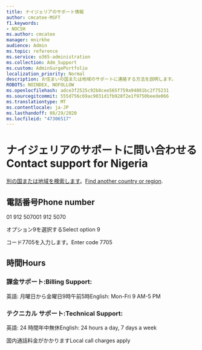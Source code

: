 ```yaml
---
title: ナイジェリアのサポート情報
author: cmcatee-MSFT
f1.keywords:
- NOCSH
ms.author: cmcatee
manager: mnirkhe
audience: Admin
ms.topic: reference
ms.service: o365-administration
ms.collection: Adm_Support
ms.custom: AdminSurgePortfolio
localization_priority: Normal
description: お住まいの国または地域のサポートに連絡する方法を説明します。
ROBOTS: NOINDEX, NOFOLLOW
ms.openlocfilehash: adce3f2525c92b8cee565f759a94081bc2f75231
ms.sourcegitcommit: 555d756c69ac9031d1fb928f2e1f9750beede066
ms.translationtype: MT
ms.contentlocale: ja-JP
ms.lasthandoff: 08/29/2020
ms.locfileid: "47306517"
---
```

# <a name="contact-support-for-nigeria"></a><span data-ttu-id="31fac-103">ナイジェリアのサポートに問い合わせる</span><span class="sxs-lookup"><span data-stu-id="31fac-103">Contact support for Nigeria</span></span>

<span data-ttu-id="31fac-104">[別の国または地域を検索します](../contact-support-for-business-products.md)。</span><span class="sxs-lookup"><span data-stu-id="31fac-104">[Find another country or region](../contact-support-for-business-products.md).</span></span>

## <a name="phone-number"></a><span data-ttu-id="31fac-105">電話番号</span><span class="sxs-lookup"><span data-stu-id="31fac-105">Phone number</span></span>
<span data-ttu-id="31fac-106">01 912 5070</span><span class="sxs-lookup"><span data-stu-id="31fac-106">01 912 5070</span></span>

<span data-ttu-id="31fac-107">オプション9を選択する</span><span class="sxs-lookup"><span data-stu-id="31fac-107">Select option 9</span></span>

<span data-ttu-id="31fac-108">コード7705を入力します。</span><span class="sxs-lookup"><span data-stu-id="31fac-108">Enter code 7705</span></span>

## <a name="hours"></a><span data-ttu-id="31fac-109">時間</span><span class="sxs-lookup"><span data-stu-id="31fac-109">Hours</span></span>
### <a name="billing-support"></a><span data-ttu-id="31fac-110">課金サポート:</span><span class="sxs-lookup"><span data-stu-id="31fac-110">Billing Support:</span></span>

<span data-ttu-id="31fac-111">英語: 月曜日から金曜日9時午前5時</span><span class="sxs-lookup"><span data-stu-id="31fac-111">English: Mon-Fri 9 AM-5 PM</span></span>

### <a name="technical-support"></a><span data-ttu-id="31fac-112">テクニカル サポート:</span><span class="sxs-lookup"><span data-stu-id="31fac-112">Technical Support:</span></span>

<span data-ttu-id="31fac-113">英語: 24 時間年中無休</span><span class="sxs-lookup"><span data-stu-id="31fac-113">English: 24 hours a day, 7 days a week</span></span>

<span data-ttu-id="31fac-114">国内通話料金がかかります</span><span class="sxs-lookup"><span data-stu-id="31fac-114">Local call charges apply</span></span>
